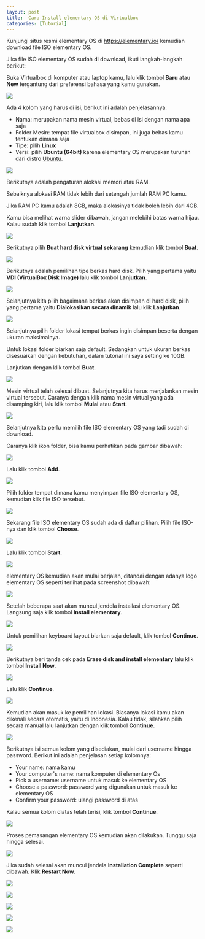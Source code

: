 ```yaml
---
layout: post
title:  Cara Install elementary OS di Virtualbox
categories: [Tutorial]
---
```


Kunjungi situs resmi elementary OS di https://elementary.io/ kemudian download file ISO elementary OS.

Jika file ISO elementary OS sudah di download, ikuti langkah-langkah berikut:

Buka Virtualbox di komputer atau laptop kamu, lalu klik tombol **Baru** atau **New** tergantung dari preferensi bahasa yang kamu gunakan.

![](/images/elementary-os/cara-install-elementary-os-di-virtualbox-1.webp)

Ada 4 kolom yang harus di isi, berikut ini adalah penjelasannya:

- Nama: merupakan nama mesin virtual, bebas di isi dengan nama apa saja
- Folder Mesin: tempat file virtualbox disimpan, ini juga bebas kamu tentukan dimana saja
- Tipe: pilih **Linux**
- Versi: pilih **Ubuntu (64bit)** karena elementary OS merupakan turunan dari distro [Ubuntu](https://virtualbox.id/cara-install-ubuntu-di-virtualbox/).

![](/images/elementary-os/cara-install-elementary-os-di-virtualbox-2.webp)

Berikutnya adalah pengaturan alokasi memori atau RAM.

Sebaiknya alokasi RAM tidak lebih dari setengah jumlah RAM PC kamu.

Jika RAM PC kamu adalah 8GB, maka alokasinya tidak boleh lebih dari 4GB.

Kamu bisa melihat warna slider dibawah, jangan melebihi batas warna hijau. Kalau sudah klik tombol **Lanjutkan**.

![](/images/elementary-os/cara-install-elementary-os-di-virtualbox-3.webp)

Berikutnya pilih **Buat hard disk virtual sekarang** kemudian klik tombol **Buat**.

![](/images/elementary-os/cara-install-elementary-os-di-virtualbox-4.webp)

Berikutnya adalah pemilihan tipe berkas hard disk. Pilih yang pertama yaitu **VDI (VirtualBox Disk Image)** lalu klik tombol **Lanjutkan**.

![](/images/elementary-os/cara-install-elementary-os-di-virtualbox-5.webp)

Selanjutnya kita pilih bagaimana berkas akan disimpan di hard disk, pilih yang pertama yaitu **Dialokasikan secara dinamik** lalu klik **Lanjutkan**. 

![](/images/elementary-os/cara-install-elementary-os-di-virtualbox-6.webp)

Selanjutnya pilih folder lokasi tempat berkas ingin disimpan beserta dengan ukuran maksimalnya.

Untuk lokasi folder biarkan saja default. Sedangkan untuk ukuran berkas disesuaikan dengan kebutuhan, dalam tutorial ini saya setting ke 10GB.

Lanjutkan dengan klik tombol **Buat**.

![](/images/elementary-os/cara-install-elementary-os-di-virtualbox-7.webp)

Mesin virtual telah selesai dibuat. Selanjutnya kita harus menjalankan mesin virtual tersebut. Caranya dengan klik nama mesin virtual yang ada disamping kiri, lalu klik tombol **Mulai** atau **Start**.

![](/images/elementary-os/cara-install-elementary-os-di-virtualbox-8.webp)

Selanjutnya kita perlu memilih file ISO elementary OS yang tadi sudah di download.

Caranya klik ikon folder, bisa kamu perhatikan pada gambar dibawah:

![](/images/elementary-os/cara-install-elementary-os-di-virtualbox-9.webp)

Lalu klik tombol **Add**.

![](/images/elementary-os/cara-install-elementary-os-di-virtualbox-10.webp)

Pilih folder tempat dimana kamu menyimpan file ISO elementary OS, kemudian klik file ISO tersebut.

![](/images/elementary-os/cara-install-elementary-os-di-virtualbox-11.webp)

Sekarang file ISO elementary OS sudah ada di daftar pilihan. Pilih file ISO-nya dan klik tombol **Choose**.

![](/images/elementary-os/cara-install-elementary-os-di-virtualbox-12.webp)

Lalu klik tombol **Start**.

![](/images/elementary-os/cara-install-elementary-os-di-virtualbox-13.webp)

elementary OS kemudian akan mulai berjalan, ditandai dengan adanya logo elementary OS seperti terlihat pada screenshot dibawah:

![](/images/elementary-os/cara-install-elementary-os-di-virtualbox-14.webp)

Setelah beberapa saat akan muncul jendela installasi elementary OS. Langsung saja klik tombol **Install elementary**.

![](/images/elementary-os/cara-install-elementary-os-di-virtualbox-15.webp)

Untuk pemilihan keyboard layout biarkan saja default, klik tombol **Continue**.

![](/images/elementary-os/cara-install-elementary-os-di-virtualbox-16.webp)

Berikutnya beri tanda cek pada **Erase disk and install elementary** lalu klik tombol **Install Now**.

![](/images/elementary-os/cara-install-elementary-os-di-virtualbox-17.webp)

Lalu klik **Continue**.

![](/images/elementary-os/cara-install-elementary-os-di-virtualbox-18.webp)

Kemudian akan masuk ke pemilihan lokasi. Biasanya lokasi kamu akan dikenali secara otomatis, yaitu di Indonesia. Kalau tidak, silahkan pilih secara manual lalu lanjutkan dengan klik tombol **Continue**.

![](/images/elementary-os/cara-install-elementary-os-di-virtualbox-19.webp)

Berikutnya isi semua kolom yang disediakan, mulai dari username hingga password. Berikut ini adalah penjelasan setiap kolomnya:

- Your name: nama kamu
- Your computer's name: nama komputer di elementary Os
- Pick a username: username untuk masuk ke elementary OS
- Choose a password: password yang digunakan untuk masuk ke elementary OS
- Confirm your password: ulangi password di atas

Kalau semua kolom diatas telah terisi, klik tombol **Continue**.

![](/images/elementary-os/cara-install-elementary-os-di-virtualbox-20.webp)

Proses pemasangan elementary OS kemudian akan dilakukan. Tunggu saja hingga selesai.

![](/images/elementary-os/cara-install-elementary-os-di-virtualbox-21.webp)

Jika sudah selesai akan muncul jendela **Installation Complete** seperti dibawah. Klik **Restart Now**.

![](/images/elementary-os/cara-install-elementary-os-di-virtualbox-22.webp)

![](/images/elementary-os/cara-install-elementary-os-di-virtualbox-23.webp)

![](/images/elementary-os/cara-install-elementary-os-di-virtualbox-24.webp)

![](/images/elementary-os/cara-install-elementary-os-di-virtualbox-25.webp)

![](/images/elementary-os/cara-install-elementary-os-di-virtualbox-26.webp)
